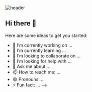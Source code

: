 ![header](https://capsule-render.vercel.app/api?type=waving&color=BDBDB6&height=230&section=header&text=ChoiHanSol&fontColor=FFFFFF&fontSize=80)
## Hi there 👋

Here are some ideas to get you started:

- 🔭 I’m currently working on ...
- 🌱 I’m currently learning ...
- 👯 I’m looking to collaborate on ...
- 🤔 I’m looking for help with ...
- 💬 Ask me about ...
- 📫 How to reach me: ...
- 😄 Pronouns: ...
- ⚡ Fun fact: ...
-->
